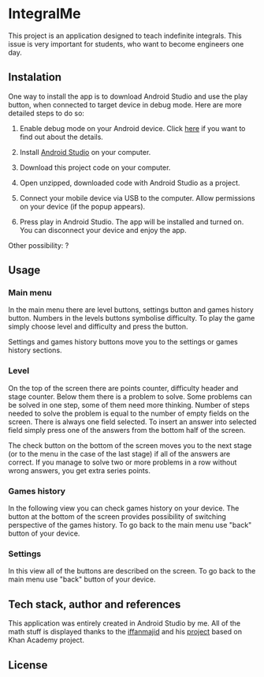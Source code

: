 # IntegralMe
This project is an application designed to teach indefinite integrals. This issue is very important for students, who want to become engineers one day. 

## Instalation
One way to install the app is to download Android Studio and use the play button, when connected to target device in debug mode. Here are more detailed steps to do so:

1. Enable debug mode on your Android device. Click [here](https://developer.android.com/studio/debug/dev-options "Android Studio documentation") if you want to find out about the details. 

2. Install [Android Studio](https://developer.android.com/studio) on your computer. 

3. Download this project code on your computer.

4. Open unzipped, downloaded code with Android Studio as a project.

5. Connect your mobile device via USB to the computer. Allow permissions on your device (if the popup appears). 

6. Press play in Android Studio. The app will be installed and turned on. You can disconnect your device and enjoy the app. 

Other possibility: ?

## Usage

### Main menu

In the main menu there are level buttons, settings button and games history button. Numbers in the levels buttons symbolise difficulty. To play the game simply choose level and difficulty and press the button. 

Settings and games history buttons move you to the settings or games history sections. 

### Level

On the top of the screen there are points counter, difficulty header and stage counter. Below them there is a problem to solve. Some problems can be solved in one step, some of them need more thinking. Number of steps needed to solve the problem is equal to the number of empty fields on the screen. There is always one field selected. To insert an answer into selected field simply press one of the answers from the bottom half of the screen.

The check button on the bottom of the screen moves you to the next stage (or to the menu in the case of the last stage) if all of the answers are correct. If you manage to solve two or more problems in a row without wrong answers, you get extra series points. 

### Games history

In the following view you can check games history on your device. The button at the bottom of the screen provides possibility of switching perspective of the games history. To go back to the main menu use "back" button of your device. 

### Settings

In this view all of the buttons are described on the screen. To go back to the main menu use "back" button of your device. 

## Tech stack, author and references

This application was entirely created in Android Studio by me. All of the math stuff is displayed thanks to the [iffanmajid](https://github.com/iffanmajid) and his [project](https://github.com/iffanmajid/Katex) based on Khan Academy project. 

## License



